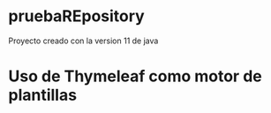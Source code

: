# pruebaREpository
  Proyecto creado con la version 11 de java
# Uso de Thymeleaf como motor de plantillas

